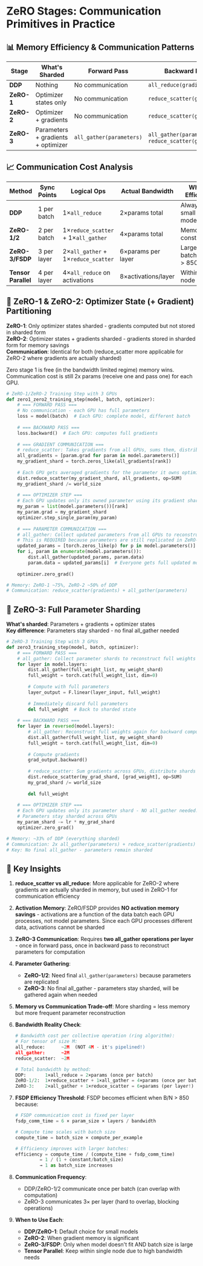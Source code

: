 # ZeRO Stages: Communication Primitives in Practice

## 📊 Memory Efficiency & Communication Patterns

| Stage | What's Sharded | Forward Pass | Backward Pass | Optimizer Step | Memory per GPU | Bandwidth per Step |
|-------|----------------|--------------|---------------|----------------|----------------|-------------------|
| **DDP** | Nothing | No communication | `all_reduce(gradients)` | Local update | 100% | 2×params |
| **ZeRO-1** | Optimizer states only | No communication | `reduce_scatter(gradients)` | Local update + `all_gather(parameters)` | ~75% | 4×params |
| **ZeRO-2** | Optimizer + gradients | No communication | `reduce_scatter(gradients)` | Local update + `all_gather(parameters)` | ~50% | 4×params |
| **ZeRO-3** | Parameters + gradients + optimizer | `all_gather(parameters)` | `all_gather(parameters)` + `reduce_scatter(gradients)` | Local update (no all_gather) | ~33% | 6×params per layer |

## 📈 Communication Cost Analysis

| Method | Sync Points | Logical Ops | Actual Bandwidth | When Efficient |
|--------|-------------|-------------|------------------|----------------|
| **DDP** | 1 per batch | 1×`all_reduce` | 2×params total | Always for small models |
| **ZeRO-1/2** | 2 per batch | 1×`reduce_scatter` + 1×`all_gather` | 4×params total | Memory constrained |
| **ZeRO-3/FSDP** | 3 per layer | 2×`all_gather` + 1×`reduce_scatter` | 6×params per layer | Large batch (B/N > 850) |
| **Tensor Parallel** | 4 per layer | 4×`all_reduce` on activations | 8×activations/layer | Within node only |

## 🔄 ZeRO-1 & ZeRO-2: Optimizer State (+ Gradient) Partitioning

**ZeRO-1**: Only optimizer states sharded - gradients computed but not stored in sharded form  
**ZeRO-2**: Optimizer states + gradients sharded - gradients stored in sharded form for memory savings  
**Communication**: Identical for both (reduce_scatter more applicable for ZeRO-2 where gradients are actually sharded)

Zero stage 1 is free (in the bandwidth limited regime) memory wins. Communication cost is still 2x params (receive one and pass one) for each GPU.

```python
# ZeRO-1/ZeRO-2 Training Step with 3 GPUs
def zero1_zero2_training_step(model, batch, optimizer):
    # === FORWARD PASS ===
    # No communication - each GPU has full parameters
    loss = model(batch)  # Each GPU: complete model, different batch
    
    # === BACKWARD PASS ===
    loss.backward()  # Each GPU: computes full gradients
    
    # === GRADIENT COMMUNICATION ===
    # reduce_scatter: Takes gradients from all GPUs, sums them, distributes chunks
    all_gradients = [param.grad for param in model.parameters()]
    my_gradient_shard = torch.zeros_like(all_gradients[rank])
    
    # Each GPU gets averaged gradients for the parameter it owns optimizer states for
    dist.reduce_scatter(my_gradient_shard, all_gradients, op=SUM)
    my_gradient_shard /= world_size
    
    # === OPTIMIZER STEP ===
    # Each GPU updates only its owned parameter using its gradient shard
    my_param = list(model.parameters())[rank]
    my_param.grad = my_gradient_shard
    optimizer.step_single_param(my_param)
    
    # === PARAMETER COMMUNICATION ===
    # all_gather: Collect updated parameters from all GPUs to reconstruct full model
    # This is REQUIRED because parameters are still replicated in ZeRO-1/2
    updated_params = [torch.zeros_like(p) for p in model.parameters()]
    for i, param in enumerate(model.parameters()):
        dist.all_gather(updated_params, param.data)
        param.data = updated_params[i]  # Everyone gets full updated model
    
    optimizer.zero_grad()

# Memory: ZeRO-1 ~75%, ZeRO-2 ~50% of DDP
# Communication: reduce_scatter(gradients) + all_gather(parameters)
```

## 🔄 ZeRO-3: Full Parameter Sharding

**What's sharded**: Parameters + gradients + optimizer states  
**Key difference**: Parameters stay sharded - no final all_gather needed

```python
# ZeRO-3 Training Step with 3 GPUs
def zero3_training_step(model, batch, optimizer):
    # === FORWARD PASS ===
    # all_gather: Collect parameter shards to reconstruct full weights for computation
    for layer in model.layers:
        dist.all_gather(full_weight_list, my_weight_shard)
        full_weight = torch.cat(full_weight_list, dim=0)
        
        # Compute with full parameters
        layer_output = F.linear(layer_input, full_weight)
        
        # Immediately discard full parameters
        del full_weight  # Back to sharded state
    
    # === BACKWARD PASS ===
    for layer in reversed(model.layers):
        # all_gather: Reconstruct full weights again for backward computation
        dist.all_gather(full_weight_list, my_weight_shard)
        full_weight = torch.cat(full_weight_list, dim=0)
        
        # Compute gradients
        grad_output.backward()
        
        # reduce_scatter: Sum gradients across GPUs, distribute shards back
        dist.reduce_scatter(my_grad_shard, [grad_weight], op=SUM)
        my_grad_shard /= world_size
        
        del full_weight
    
    # === OPTIMIZER STEP ===
    # Each GPU updates only its parameter shard - NO all_gather needed!
    # Parameters stay sharded across GPUs
    my_param_shard -= lr * my_grad_shard
    optimizer.zero_grad()

# Memory: ~33% of DDP (everything sharded)
# Communication: 2x all_gather(parameters) + reduce_scatter(gradients) per layer
# Key: No final all_gather - parameters remain sharded
```

## 💾 Key Insights

1. **reduce_scatter vs all_reduce**: More applicable for ZeRO-2 where gradients are actually sharded in memory, but used in ZeRO-1 for communication efficiency

2. **Activation Memory**: ZeRO/FSDP provides **NO activation memory savings** - activations are a function of the data batch each GPU processes, not model parameters. Since each GPU processes different data, activations cannot be sharded

3. **ZeRO-3 Communication**: Requires **two all_gather operations per layer** - once in forward pass, once in backward pass to reconstruct parameters for computation

4. **Parameter Gathering**:
   - **ZeRO-1/2**: Need final `all_gather(parameters)` because parameters are replicated
   - **ZeRO-3**: No final all_gather - parameters stay sharded, will be gathered again when needed

5. **Memory vs Communication Trade-off**: More sharding = less memory but more frequent parameter reconstruction

6. **Bandwidth Reality Check**: 
   ```python
   # Bandwidth cost per collective operation (ring algorithm):
   # For tensor of size M:
   all_reduce:      ~2M  (NOT 4M - it's pipelined!)
   all_gather:      ~2M
   reduce_scatter:  ~2M
   
   # Total bandwidth by method:
   DDP:       1×all_reduce = 2×params (once per batch)
   ZeRO-1/2:  1×reduce_scatter + 1×all_gather = 4×params (once per batch)
   ZeRO-3:    2×all_gather + 1×reduce_scatter = 6×params (per layer!)
   ```

7. **FSDP Efficiency Threshold**: FSDP becomes efficient when B/N > 850 because:
   ```python
   # FSDP communication cost is fixed per layer
   fsdp_comm_time = 6 × param_size × layers / bandwidth
   
   # Compute time scales with batch size
   compute_time = batch_size × compute_per_example
   
   # Efficiency improves with larger batches:
   efficiency = compute_time / (compute_time + fsdp_comm_time)
            = 1 / (1 + constant/batch_size)
            → 1 as batch_size increases
   ```

8. **Communication Frequency**: 
   - DDP/ZeRO-1/2 communicate once per batch (can overlap with computation)
   - ZeRO-3 communicates 3× per layer (hard to overlap, blocking operations)

9. **When to Use Each**:
   - **DDP/ZeRO-1**: Default choice for small models
   - **ZeRO-2**: When gradient memory is significant
   - **ZeRO-3/FSDP**: Only when model doesn't fit AND batch size is large
   - **Tensor Parallel**: Keep within single node due to high bandwidth needs